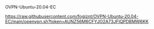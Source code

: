 OVPN-Ubuntu-20.04-EC

https://raw.githubusercontent.com/fogiznt/OVPN-Ubuntu-20.04-EC/main/openvpn.sh?token=AUNZ56M6CFYJO2A73JFIQPDBMW6KK
